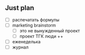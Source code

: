 ## Just plan
- [ ] распечатать формулы
- [ ] marketing brainstorm 
	- [ ] это не вынужденный проект
	- [ ] проект ТГК люди ++
- [ ] еженеделька
- [ ] журнал
